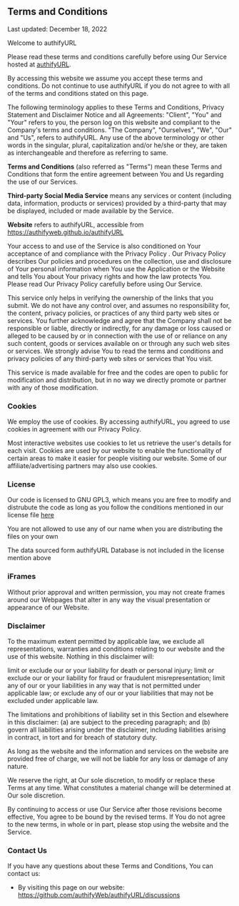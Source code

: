 <h2><strong>Terms and Conditions</strong></h2>
<p>Last updated: December 18, 2022</p>

<p>Welcome to authifyURL</p>
<p>Please read these terms and conditions carefully before using Our Service hosted at <a href ="https://authifyweb.github.io/authifyURL">authifyURL</a>.</p>
<p>By accessing this website we assume you accept these terms and conditions. Do not continue to use authifyURL if you do not agree to with all of the terms and conditions stated on this page.</p>

<p>The following terminology applies to these Terms and Conditions, Privacy Statement and Disclaimer Notice and all Agreements: "Client", "You" and "Your" refers to you, the person log on this website and compliant to the Company's terms and conditions. "The Company", "Ourselves", "We", "Our" and "Us", refers to authifyURL. Any use of the above terminology or other words in the singular, plural, capitalization and/or he/she or they, are taken as interchangeable and therefore as referring to same.</p>

<p><strong>Terms and Conditions</strong> (also referred as "Terms") mean these Terms and Conditions that form the entire agreement between You and Us regarding the use of our Services. </p>
<p><strong>Third-party Social Media Service</strong> means any services or content (including data, information, products or services) provided by a third-party that may be displayed, included or made available by the Service.</p>
<p><strong>Website</strong> refers to authifyURL, accessible from <a href="https://authifyweb.github.io/authifyURL" rel="external nofollow noopener" target="_blank">https://authifyweb.github.io/authifyURL</a></p>

<p>Your access to and use of the Service is also conditioned on Your acceptance of and compliance with the Privacy Policy . Our Privacy Policy describes Our policies and procedures on the collection, use and disclosure of Your personal information when You use the Application or the Website and tells You about Your privacy rights and how the law protects You. Please read Our Privacy Policy carefully before using Our Service.</p>

This service only helps in verifying the ownership of the links that you submit. We do not have any control over, and assumes no responsibility for, the content, privacy policies, or practices of any third party web sites or services. You further acknowledge and agree that the Company shall not be responsible or liable, directly or indirectly, for any damage or loss caused or alleged to be caused by or in connection with the use of or reliance on any such content, goods or services available on or through any such web sites or services.
We strongly advise You to read the terms and conditions and privacy policies of any third-party web sites or services that You visit.

This service is made available for free and the codes are open to public for modification and distribution, but in no way we directly promote or partner with any of those modification. 

<h3><strong>Cookies</strong></h3>
<p>We employ the use of cookies. By accessing authifyURL, you agreed to use cookies in agreement with our Privacy Policy.</p>
<p>Most interactive websites use cookies to let us retrieve the user's details for each visit. Cookies are used by our website to enable the functionality of certain areas to make it easier for people visiting our website. Some of our affiliate/advertising partners may also use cookies.</p>

<h3>License</h3>
<p>Our code is licensed to GNU GPL3, which means you are free to modify and distrubute the code as long as you follow the conditions mentioned in our license file <a href ="https://github.com/authifyWeb/authifyURL/blob/main/LICENSE">here</a></p>  
<p>You are not allowed to use any of our name when you are distributing the files on your own</p>
<p> The data sourced form authifyURL Database is not included in the license mention above</p>

<h3><strong>iFrames</strong></h3>
<p>Without prior approval and written permission, you may not create frames around our Webpages that alter in any way the visual presentation or appearance of our Website.</p>

<h3>Disclaimer</h3>

To the maximum extent permitted by applicable law, we exclude all representations, warranties and conditions relating to our website and the use of this website. Nothing in this disclaimer will:

limit or exclude our or your liability for death or personal injury;
limit or exclude our or your liability for fraud or fraudulent misrepresentation;
limit any of our or your liabilities in any way that is not permitted under applicable law; or
exclude any of our or your liabilities that may not be excluded under applicable law.

The limitations and prohibitions of liability set in this Section and elsewhere in this disclaimer: (a) are subject to the preceding paragraph; and (b) govern all liabilities arising under the disclaimer, including liabilities arising in contract, in tort and for breach of statutory duty.

As long as the website and the information and services on the website are provided free of charge, we will not be liable for any loss or damage of any nature.

<p>We reserve the right, at Our sole discretion, to modify or replace these Terms at any time. What constitutes a material change will be determined at Our sole discretion.</p>
<p>By continuing to access or use Our Service after those revisions become effective, You agree to be bound by the revised terms. If You do not agree to the new terms, in whole or in part, please stop using the website and the Service.</p>

<h3>Contact Us</h3>
<p>If you have any questions about these Terms and Conditions, You can contact us:</p>
<ul>
<li>By visiting this page on our website: <a href="https://github.com/authifyWeb/authifyURL/discussions" target="_blank" rel="external nofollow noopener">https://github.com/authifyWeb/authifyURL/discussions</a></li>
</ul>
